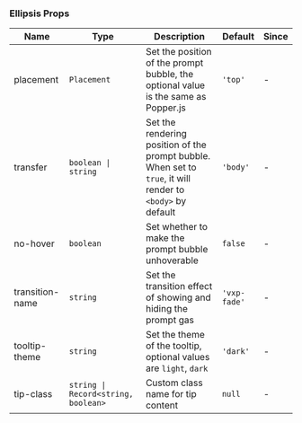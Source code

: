 ### Ellipsis Props

| Name            | Type             | Description                                         | Default     | Since |
| --------------- | ---------------- | -------------------------------------------- | ---------- | --- |
| placement | `Placement` | Set the position of the prompt bubble, the optional value is the same as Popper.js | `'top'` | - |
| transfer | `boolean \| string` | Set the rendering position of the prompt bubble. When set to `true`, it will render to `<body>` by default | `'body'` | - |
| no-hover | `boolean` | Set whether to make the prompt bubble unhoverable | `false` | - |
| transition-name | `string` | Set the transition effect of showing and hiding the prompt gas | `'vxp-fade'` | - |
| tooltip-theme | `string` | Set the theme of the tooltip, optional values are `light`, `dark` | `'dark'` | - |
| tip-class | `string \| Record<string, boolean>` | Custom class name for tip content | `null` | - |
